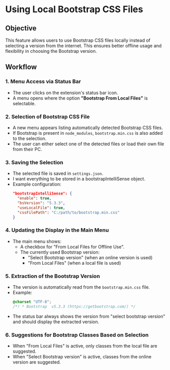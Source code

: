 # Using Local Bootstrap CSS Files

## Objective

This feature allows users to use Bootstrap CSS files locally instead of selecting a version from the internet. This ensures better offline usage and flexibility in choosing the Bootstrap version.

## Workflow

### 1. Menu Access via Status Bar

- The user clicks on the extension's status bar icon.
- A menu opens where the option **"Bootstrap From Local Files"** is selectable.

### 2. Selection of Bootstrap CSS File

- A new menu appears listing automatically detected Bootstrap CSS files.
- If Bootstrap is present in `node_modules`, `bootstrap.min.css` is also added to the selection.
- The user can either select one of the detected files or load their own file from their PC.

### 3. Saving the Selection

- The selected file is saved in `settings.json`.
- I want everything to be stored in a bootstrapIntelliSense object.
- Example configuration:
  ```json
  "bootstrapIntelliSense": {
    "enable": true,
    "bsVersion": "5.3.3",
    "useLocalFile": true,
    "cssFilePath": "C:/path/to/bootstrap.min.css"
  }
  ```

### 4. Updating the Display in the Main Menu

- The main menu shows:
  - A checkbox for "From Local Files for Offline Use".
  - The currently used Bootstrap version:
    - "Select Bootstrap version" (when an online version is used)
    - "From Local Files" (when a local file is used)

### 5. Extraction of the Bootstrap Version

- The version is automatically read from the `bootstrap.min.css` file.
- Example:
  ```css
  @charset "UTF-8";
  /*! * Bootstrap  v5.3.3 (https://getbootstrap.com/) */
  ```
- The status bar always shows the version from "select bootstrap version" and should display the extracted version.

### 6. Suggestions for Bootstrap Classes Based on Selection

- When "From Local Files" is active, only classes from the local file are suggested.
- When "Select Bootstrap version" is active, classes from the online version are suggested.

